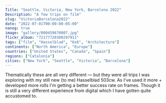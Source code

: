 ```yaml
---
Title: "Seattle, Victoria, New York, Barcelona 2022"
Description: "A few trips on film"
slug: "VictoriaBarcelona2022"
date: "2022-07-01T00:00:00-05:00"
nanog: true
image: "gallery/000459670007.jpg"
flickr_album: "72177720300297911"
tags: ["film", "Hasselblad", "6x6", "Architecture"]
continents: ["North America", "Europe"]
countries: ["United States", "Canada", "Spain"]
regions: ["Catalonia"]
cities: ["New York", "Seattle", "Victoria", "Barcelona"]
---
```


Thematically these are all very different — but they were all trips I was exploring with my still new (to me) Hasselblad 503cw. As I've used it more + developed more rolls I'm getting a better success rate on frames. Though it is still a very different experience from digital which I have gotten quite accustomed to.